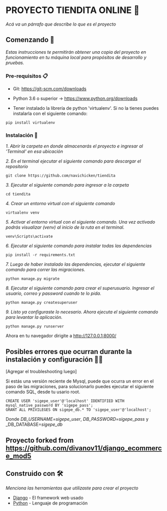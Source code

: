 # PROYECTO TIENDITA ONLINE 🛒

_Acá va un párrafo que describe lo que es el proyecto_

## Comenzando 🚀

_Estas instrucciones te permitirán obtener una copia del proyecto en funcionamiento en tu máquina local para propósitos de desarrollo y pruebas._


### Pre-requisitos 📋


- Git: https://git-scm.com/downloads

- Python 3.6 o superior -> https://www.python.org/downloads

- Tener instalado la librería de python 'virtualenv'. Si no la tienes puedes instalarla con el siguiente comando:
```
pip install virtualenv
```

### Instalación 🔧

_1. Abrir la carpeta en donde almacenarás el proyecto e ingresar al 'Terminal' en esa ubicación_

_2. En el terminal ejecutar el siguiente comando para descargar el repositorio_
```
git clone https://github.com/navichicken/tiendita
```
_3. Ejecutar el siguiente comando para ingresar a la carpeta_
```
cd tiendita
```
_4. Crear un entorno virtual con el siguiente comando_
```
virtualenv venv
```
_5. Activar el entorno virtual con el siguiente comando. Una vez activado podrás visualizar (venv) al inicio de la ruta en el terminal._
```
venv\Scripts\activate
```
_6. Ejecutar el siguiente comando para instalar todas las dependencias_
```
pip install -r requirements.txt
```
_7. Luego de haber instalado las dependencias, ejecutar el siguiente comando para correr las migraciones._
```
python manage.py migrate
```
_8. Ejecutar el siguiente comando para crear el superusuario. Ingresar el usuario, correo y password cuando te lo pida._
```
python manage.py createsuperuser
```
_9. Listo ya configuraste lo necesario. Ahora ejecuta el siguiente comando para levantar la aplicación._
```
python manage.py runserver
```
Ahora en tu navegador dirigite a http://127.0.0.1:8000/


## Posibles errores que ocurran durante la instalación y configuración 🤬🤬
[Agregar el troubleshooting luego]

Si estás una versión reciente de Mysql, puede que ocurra un error en el paso de las migraciones, para solucionarlo puedes ejecutar el siguiente comando SQL, desde tu usario root.
```
CREATE USER 'sigepe_user'@'localhost' IDENTIFIED WITH mysql_native_password BY 'sigepe_pass';
GRANT ALL PRIVILEGES ON sigepe_db.* TO 'sigepe_user'@'localhost';
```
Donde _DB_USERNAME=sigepe_user_, _DB_PASSWORD=sigepe_pass_ y _DB_DATABASE=_sigepe_db_

## Proyecto forked from https://github.com/divanov11/django_ecommerce_mod5

## Construido con 🛠️

_Menciona las herramientas que utilizaste para crear el proyecto_

* [Django](https://docs.djangoproject.com/en/3.1/) - El framework web usado
* [Python](https://docs.python.org/3/) - Lenguaje de programación
